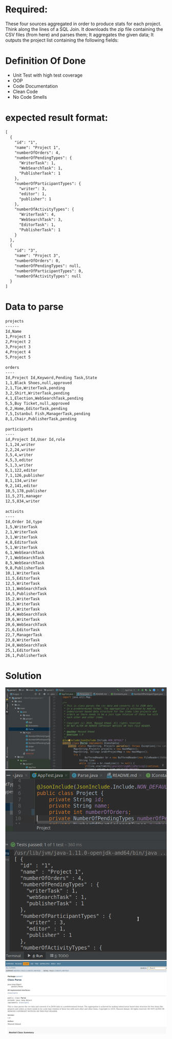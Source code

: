 Required: 
=========

These four sources aggregated in order to produce stats for each project. Think along the lines of a SQL Join. 
It downloads the zip file containing the CSV files (from here) and parses them;
It aggregates the given data;
It outputs the project list containing the following fields:

Definition Of Done
==============

- Unit Test with high test coverage
- OOP
- Code Documentation
- Clean Code
- No Code Smells


expected result format:
=============

    [
      {
        "id": "1",
        "name": "Project 1",
        "numberOfOrders": 4,
        "numberOfPendingTypes": {
          "WriterTask": 1,
          "WebSearchTask": 1,
          "PublisherTask": 1
        },
        "numberOfParticipantTypes": {
          "writer": 3,
          "editor": 1,
          "publisher": 1
        },
        "numberOfActivityTypes": {
          "WriterTask": 4,
          "WebSearchTask": 3,
          "EditorTask": 1,
          "PublisherTask": 1
        }
      },
      {
        "id": "3",
        "name": "Project 3",
        "numberOfOrders": 0,
        "numberOfPendingTypes": null,
        "numberOfParticipantTypes": 0,
        "numberOfActivityTypes": null
      }
    ]


Data to parse
============

    projects
    ------
    Id,Name
    1,Project 1
    2,Project 2
    3,Project 3
    4,Project 4
    5,Project 5

    orders
    ----
    Id,Project Id,Keyword,Pending Task,State
    1,1,Black Shoes,null,approved
    2,1,Tie,WriterTask,pending
    3,2,Shirt,WriterTask,pending
    4,1,Election,WebSearchTask,pending
    5,5,Buy Ticket,null,approved
    6,2,Home,EditorTask,pending
    7,5,Istanbul Fish,ManagerTask,pending
    8,1,Chair,PublisherTask,pending

    participants
    ----
    id,Project Id,User Id,role
    1,1,24,writer
    2,2,24,writer
    3,5,4,writer
    4,5,3,editor
    5,1,3,writer
    6,1,122,editor
    7,1,126,publisher
    8,1,134,writer
    9,2,141,editor
    10,5,178,publisher
    11,5,271,manager
    12,5,834,writer

    activits
    ----
    Id,Order Id,type
    1,5,WriterTask
    2,1,WriterTask
    3,1,WriterTask
    4,8,EditorTask
    5,1,WriterTask
    6,1,WebSearchTask
    7,1,WebSearchTask
    8,5,WebSearchTask
    9,8,PublisherTask
    10,1,WriterTask
    11,5,EditorTask
    12,5,WriterTask
    13,1,WebSearchTask
    14,5,PublisherTask
    15,2,WriterTask
    16,3,WriterTask
    17,4,WriterTask
    18,4,WebSearchTask
    19,6,WriterTask
    20,6,WebSearchTask
    21,6,EditorTask
    22,7,ManagerTask
    23,8,WriterTask
    24,8,WebSearchTask
    25,1,EditorTask
    26,1,PublisherTask
    
Solution
========

![image1](https://github.com/masoodahmadonline/parse-aggregate-from-csv/blob/master/src/main/java/images/parser1.png)
![image2](https://github.com/masoodahmadonline/parse-aggregate-from-csv/blob/master/src/main/java/images/parser2.png)
![image3](https://github.com/masoodahmadonline/parse-aggregate-from-csv/blob/master/src/main/java/images/parser3.png)
